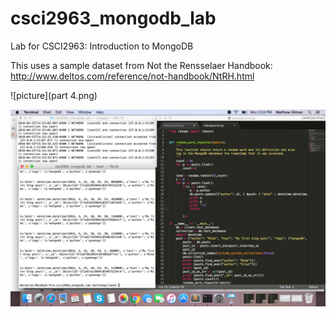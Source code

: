 # csci2963_mongodb_lab
Lab for CSCI2963: Introduction to MongoDB

This uses a sample dataset from Not the Rensselaer Handbook: http://www.deltos.com/reference/not-handbook/NtRH.html


![picture](part 4.png)

![picture2](part5.png)

